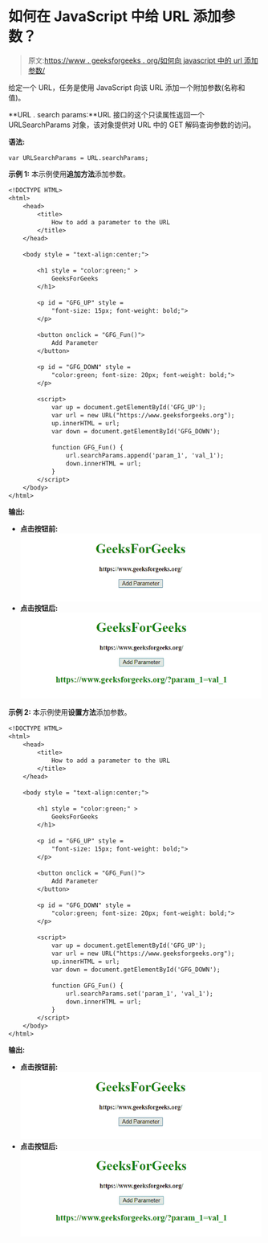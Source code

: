 # 如何在 JavaScript 中给 URL 添加参数？

> 原文:[https://www . geeksforgeeks . org/如何向 javascript 中的 url 添加参数/](https://www.geeksforgeeks.org/how-to-add-a-parameter-to-the-url-in-javascript/)

给定一个 URL，任务是使用 JavaScript 向该 URL 添加一个附加参数(名称和值)。

**URL . search params:**URL 接口的这个只读属性返回一个 URLSearchParams 对象，该对象提供对 URL 中的 GET 解码查询参数的访问。

**语法:**

```
var URLSearchParams = URL.searchParams;
```

**示例 1:** 本示例使用**追加方法**添加参数。

```
<!DOCTYPE HTML> 
<html> 
    <head> 
        <title> 
            How to add a parameter to the URL
        </title>     
    </head> 

    <body style = "text-align:center;">

        <h1 style = "color:green;" > 
            GeeksForGeeks 
        </h1>

        <p id = "GFG_UP" style =
            "font-size: 15px; font-weight: bold;">
        </p>

        <button onclick = "GFG_Fun()">
            Add Parameter
        </button>

        <p id = "GFG_DOWN" style =
            "color:green; font-size: 20px; font-weight: bold;">
        </p>

        <script>
            var up = document.getElementById('GFG_UP');
            var url = new URL("https://www.geeksforgeeks.org");
            up.innerHTML = url;
            var down = document.getElementById('GFG_DOWN');

            function GFG_Fun() {
                url.searchParams.append('param_1', 'val_1');
                down.innerHTML = url;
            }
        </script> 
    </body> 
</html>                    
```

**输出:**

*   **点击按钮前:**
    ![](img/61c85d8a67c959802701ad4bfff29f9b.png)
*   **点击按钮后:**
    ![](img/db738e5506f43903cdf290e9c74fe363.png)

**示例 2:** 本示例使用**设置方法**添加参数。

```
<!DOCTYPE HTML> 
<html> 
    <head> 
        <title> 
            How to add a parameter to the URL
        </title>     
    </head> 

    <body style = "text-align:center;">

        <h1 style = "color:green;" > 
            GeeksForGeeks 
        </h1>

        <p id = "GFG_UP" style = 
            "font-size: 15px; font-weight: bold;">
        </p>

        <button onclick = "GFG_Fun()">
            Add Parameter
        </button>

        <p id = "GFG_DOWN" style =
            "color:green; font-size: 20px; font-weight: bold;">
        </p>

        <script>
            var up = document.getElementById('GFG_UP');
            var url = new URL("https://www.geeksforgeeks.org");
            up.innerHTML = url;
            var down = document.getElementById('GFG_DOWN');

            function GFG_Fun() {
                url.searchParams.set('param_1', 'val_1');
                down.innerHTML = url;
            }
        </script> 
    </body> 
</html>                    
```

**输出:**

*   **点击按钮前:**
    ![](img/61c85d8a67c959802701ad4bfff29f9b.png)
*   **点击按钮后:**
    ![](img/db738e5506f43903cdf290e9c74fe363.png)
